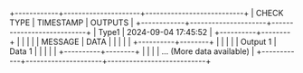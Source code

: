 +------------+---------------------+---------------------------+
| CHECK TYPE |      TIMESTAMP      |          OUTPUTS          |
+------------+---------------------+---------------------------+
| Type1      | 2024-09-04 17:45:52 | +----------+--------+     |
|            |                     | | MESSAGE  |  DATA  |     |
|            |                     | +----------+--------+     |
|            |                     | | Output 1 | Data 1 |     |
|            |                     | +----------+--------+     |
|            |                     | ... (More data available) |
+------------+---------------------+---------------------------+
